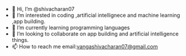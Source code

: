 - 👋 Hi, I’m @shivacharan07
- 👀 I’m interested in coding ,artificial intellignece and machine learning ,app building.
- 🌱 I’m currently learning programming languages
- 💞️ I’m looking to collaborate on app building and artificial intelligence things.
- 📫 How to reach me email:vangashivacharan07@gmail.com

